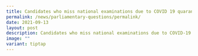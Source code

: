 ```yaml
---
title: Candidates who miss national examinations due to COVID 19 quarantine order
permalink: /news/parliamentary-questions/permalink/
date: 2021-09-13
layout: post
description: Candidates who miss national examinations due to COVID-19 quarantine order
image: ""
variant: tiptap
---
```

